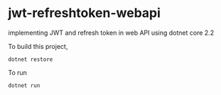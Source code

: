 # jwt-refreshtoken-webapi
implementing JWT and refresh token in web API using dotnet core 2.2

To build this project, 
```
dotnet restore 
```

To run 
```
dotnet run
```
